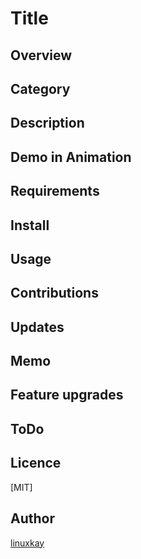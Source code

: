 # Title

## Overview

## Category

## Description

## Demo in Animation

## Requirements

## Install

## Usage

## Contributions

## Updates

## Memo

## Feature upgrades

## ToDo

## Licence
[MIT]

## Author

[linuxkay](https://github.com/linuxkay)
